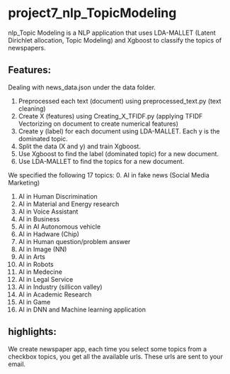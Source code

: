 # project7_nlp_TopicModeling
nlp_Topic Modeling is a NLP application that uses LDA-MALLET (Latent Dirichlet allocation, Topic Modeling) and Xgboost to classify the topics of newspapers.

## Features:
Dealing with news_data.json under the data folder.
1. Preprocessed each text (document) using preprocessed_text.py (text cleaning)
2. Create X (features) using Creating_X_TFIDF.py (applying TFIDF Vectorizing on document to create numerical features)
3. Create y (label) for each document using LDA-MALLET. Each y is the dominated topic.
4. Split the data (X and y) and train Xgboost.
5. Use Xgboost to find the label (dominated topic) for a new document. 
6. Use LDA-MALLET to find the topics for a new document.

We specified the following 17 topics:
0. AI in fake news  (Social Media Marketing)
1. AI in Human Discrimination
2. AI in Material and Energy research
3. AI in Voice Assistant
4. AI in Business
5. AI in AI Autonomous vehicle
6. AI in Hadware (Chip)
7. AI in Human question/problem answer
8. AI in Image (NN)
9. AI in Arts
10. AI in Robots
11. AI in Medecine
12. AI in Legal Service
13. AI in Industry (sillicon valley)
14. AI in Academic Research
15. AI in Game
16. AI in DNN and Machine learning application


## highlights:

We create newspaper app, each time you select some topics from a checkbox topics, you get all the available urls. These urls are sent to your email.


